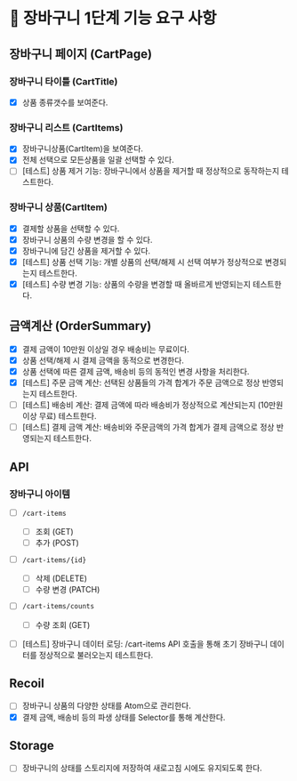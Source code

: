 # 🎯 장바구니 1단계 기능 요구 사항

## 장바구니 페이지 (CartPage)

### 장바구니 타이틀 (CartTitle)

- [x] 상품 종류갯수를 보여준다.

### 장바구니 리스트 (CartItems)

- [x] 장바구니상품(CartItem)을 보여준다.
- [x] 전체 선택으로 모든상품을 일괄 선택할 수 있다.
- [ ] [테스트] 상품 제거 기능: 장바구니에서 상품을 제거할 때 정상적으로 동작하는지 테스트한다.

### 장바구니 상품(CartItem)

- [x] 결제할 상품을 선택할 수 있다.
- [x] 장바구니 상품의 수량 변경을 할 수 있다.
- [x] 장바구니에 담긴 상품을 제거할 수 있다.
- [x] [테스트] 상품 선택 기능: 개별 상품의 선택/해제 시 선택 여부가 정상적으로 변경되는지 테스트한다.
- [x] [테스트] 수량 변경 기능: 상품의 수량을 변경할 때 올바르게 반영되는지 테스트한다.

## 금액계산 (OrderSummary)

- [x] 결제 금액이 10만원 이상일 경우 배송비는 무료이다.
- [x] 상품 선택/해제 시 결제 금액을 동적으로 변경한다.
- [x] 상품 선택에 따른 결제 금액, 배송비 등의 동적인 변경 사항을 처리한다.
- [x] [테스트] 주문 금액 계산: 선택된 상품들의 가격 합계가 주문 금액으로 정상 반영되는지 테스트한다.
- [ ] [테스트] 배송비 계산: 결제 금액에 따라 배송비가 정상적으로 계산되는지 (10만원 이상 무료) 테스트한다.
- [ ] [테스트] 결제 금액 계산: 배송비와 주문금액의 가격 합계가 결제 금액으로 정상 반영되는지 테스트한다.

## API

### 장바구니 아이템

- [ ] `/cart-items`
  - [ ] 조회 (GET)
  - [ ] 추가 (POST)
- [ ] `/cart-items/{id}`
  - [ ] 삭제 (DELETE)
  - [ ] 수량 변경 (PATCH)
- [ ] `/cart-items/counts`

  - [ ] 수량 조회 (GET)

- [ ] [테스트] 장바구니 데이터 로딩: /cart-items API 호출을 통해 초기 장바구니 데이터를 정상적으로 불러오는지 테스트한다.

## Recoil

- [ ] 장바구니 상품의 다양한 상태를 Atom으로 관리한다.
- [x] 결제 금액, 배송비 등의 파생 상태를 Selector를 통해 계산한다.

## Storage

- [ ] 장바구니의 상태를 스토리지에 저장하여 새로고침 시에도 유지되도록 한다.
